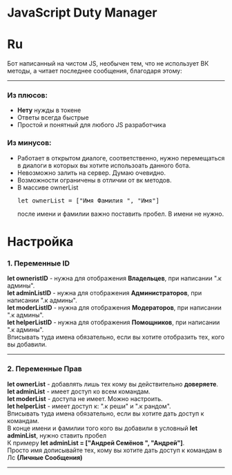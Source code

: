 # JavaScript Duty Manager
<h1>Ru</h1>
<p>Бот написанный на чистом JS, необычен тем, что не использует ВК методы, а читает последнее сообщения, благодаря этому:
<hr>
  <h3>Из плюсов:</h3>
<ul>
  <li><strong>Нету</strong> нужды в токене</li>
  <li>Ответы всегда быстрые</li>
  <li>Простой и понятный для любого JS разработчика</li>
</ul>
  <h3>Из минусов:</h3>
<ul>
  <li>Работает в открытом диалоге, соответственно, нужно перемещаться в диалоги в которых вы хотите использоать данного бота.</li>
  <li>Невозможно залить на сервер. Думаю очевидно. </li>
  <li>Возможности ограничены в отличии от вк методов.</li>
  <li>В массиве ownerList<br> <pre>let ownerList = ["Имя Фамилия ", "Имя"]</pre>после имени и фамилии важно поставить пробел. В имени не нужно.</li>
</ul>
</p>
<h1>Настройка</h1>
<h3>1. Переменные ID</h3>
<p>
  <strong>let owneristID</strong> - нужна для отображения <b>Владельцев</b>, при написании ".к админы".<br>
  <strong>let adminListID</strong> - нужна для отображения <b>Администраторов</b>, при написании ".к админы".<br> 
  <strong>let moderListID</strong> - нужна для отображения <b>Модераторов</b>, при написании ".к админы".<br>
  <strong>let helperListID</strong> - нужна для отображения <b>Помощников</b>, при написании ".к админы".<br>
  Вписывать туда имена обязательно, если вы хотите отобразить тех, кого вы добавили.
  <hr>
</p>
<h3>2. Переменные Прав</h3>
<p>
  <strong>let ownerList</strong> - добавлять лишь тех кому вы действительно <b>доверяете</b>.<br>
  <strong>let adminList</strong> - имеет доступ ко всем командам.<br>
  <strong>let moderList</strong> - доступа не имеет. Можно настроить.<br>
  <strong>let helperList</strong> - имеет доступ к: ".к реши" и ".к рандом".<br>
  Вписывать туда имена обязательно, если вы хотите дать доступ к командам. <br> 
  В конце имени и фамилии того кого вы добавили в условный <strong>let adminList</strong>, нужно ставить пробел<br>
  К примеру <strong>let adminList = ["Андрей Семёнов ", "Андрей"]</strong>.<br>
  Просто имя дописывайте тех, кому вы хотите дать доступ к командам в Лс <b>(Личные Сообщения)</b>
  <hr>
</p>
